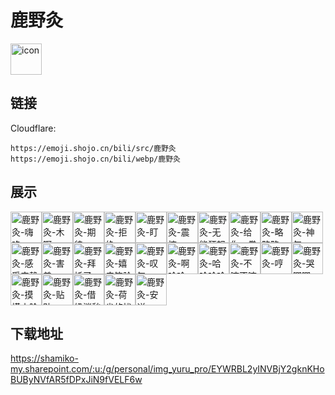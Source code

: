 # 鹿野灸
<img src="https://emoji.shojo.cn/bili/src/鹿野灸/icon.png" width="50" height="50" alt="icon">

## 链接
Cloudflare:
```
https://emoji.shojo.cn/bili/src/鹿野灸
https://emoji.shojo.cn/bili/webp/鹿野灸
```
## 展示
<img src="https://emoji.shojo.cn/bili/src/鹿野灸/鹿野灸-嗨咯.png" width="50" height="50" alt="鹿野灸-嗨咯"><img src="https://emoji.shojo.cn/bili/src/鹿野灸/鹿野灸-木啊.png" width="50" height="50" alt="鹿野灸-木啊"><img src="https://emoji.shojo.cn/bili/src/鹿野灸/鹿野灸-期待.png" width="50" height="50" alt="鹿野灸-期待"><img src="https://emoji.shojo.cn/bili/src/鹿野灸/鹿野灸-拒绝.png" width="50" height="50" alt="鹿野灸-拒绝"><img src="https://emoji.shojo.cn/bili/src/鹿野灸/鹿野灸-盯.png" width="50" height="50" alt="鹿野灸-盯"><img src="https://emoji.shojo.cn/bili/src/鹿野灸/鹿野灸-震惊.png" width="50" height="50" alt="鹿野灸-震惊"><img src="https://emoji.shojo.cn/bili/src/鹿野灸/鹿野灸-无能狂怒.png" width="50" height="50" alt="鹿野灸-无能狂怒"><img src="https://emoji.shojo.cn/bili/src/鹿野灸/鹿野灸-给你一拳.png" width="50" height="50" alt="鹿野灸-给你一拳"><img src="https://emoji.shojo.cn/bili/src/鹿野灸/鹿野灸-略略略.png" width="50" height="50" alt="鹿野灸-略略略"><img src="https://emoji.shojo.cn/bili/src/鹿野灸/鹿野灸-神气.png" width="50" height="50" alt="鹿野灸-神气"><img src="https://emoji.shojo.cn/bili/src/鹿野灸/鹿野灸-感受宁静.png" width="50" height="50" alt="鹿野灸-感受宁静"><img src="https://emoji.shojo.cn/bili/src/鹿野灸/鹿野灸-害羞.png" width="50" height="50" alt="鹿野灸-害羞"><img src="https://emoji.shojo.cn/bili/src/鹿野灸/鹿野灸-拜托了.png" width="50" height="50" alt="鹿野灸-拜托了"><img src="https://emoji.shojo.cn/bili/src/鹿野灸/鹿野灸-嬉皮笑脸.png" width="50" height="50" alt="鹿野灸-嬉皮笑脸"><img src="https://emoji.shojo.cn/bili/src/鹿野灸/鹿野灸-叹气.png" width="50" height="50" alt="鹿野灸-叹气"><img src="https://emoji.shojo.cn/bili/src/鹿野灸/鹿野灸-啊哈哈.png" width="50" height="50" alt="鹿野灸-啊哈哈"><img src="https://emoji.shojo.cn/bili/src/鹿野灸/鹿野灸-哈哈哈哈哈.png" width="50" height="50" alt="鹿野灸-哈哈哈哈哈"><img src="https://emoji.shojo.cn/bili/src/鹿野灸/鹿野灸-不嘛不嘛.png" width="50" height="50" alt="鹿野灸-不嘛不嘛"><img src="https://emoji.shojo.cn/bili/src/鹿野灸/鹿野灸-哼.png" width="50" height="50" alt="鹿野灸-哼"><img src="https://emoji.shojo.cn/bili/src/鹿野灸/鹿野灸-哭唧唧.png" width="50" height="50" alt="鹿野灸-哭唧唧"><img src="https://emoji.shojo.cn/bili/src/鹿野灸/鹿野灸-摸摸小脸.png" width="50" height="50" alt="鹿野灸-摸摸小脸"><img src="https://emoji.shojo.cn/bili/src/鹿野灸/鹿野灸-贴贴.png" width="50" height="50" alt="鹿野灸-贴贴"><img src="https://emoji.shojo.cn/bili/src/鹿野灸/鹿野灸-借奶消愁.png" width="50" height="50" alt="鹿野灸-借奶消愁"><img src="https://emoji.shojo.cn/bili/src/鹿野灸/鹿野灸-荷尖的忧郁.png" width="50" height="50" alt="鹿野灸-荷尖的忧郁"><img src="https://emoji.shojo.cn/bili/src/鹿野灸/鹿野灸-安详.png" width="50" height="50" alt="鹿野灸-安详">

## 下载地址

https://shamiko-my.sharepoint.com/:u:/g/personal/img_yuru_pro/EYWRBL2yINVBjY2gknKHoBUByNVfAR5fDPxJiN9fVELF6w